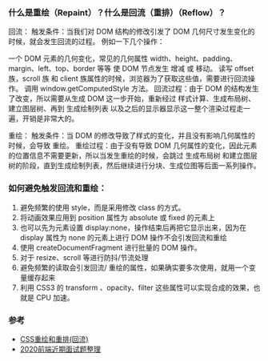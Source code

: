 ### 什么是重绘（Repaint）？什么是回流（重排）（Reflow）？
回流：
触发条件：当我们对 DOM 结构的修改引发了 DOM 几何尺寸发生变化的时候，就会发生回流的过程。
例如一下几个操作：

一个 DOM 元素的几何变化，常见的几何属性 width、height、padding、margin、left、top、border 等等
使 DOM 节点发生 增减 或 移动。
读写 offset 族，scroll 族 和 client 族属性的时候，浏览器为了获取这些值，需要进行回流操作。
调用 window.getComputedStyle 方法。
回流过程：由于 DOM 的结构发生了改变，所以需要从生成 DOM 这一步开始，重新经过 样式计算、生成布局树、建立图层树、再到 生成绘制列表 以及之后的显示器显示这一整个渲染过程走一遍，开销是非常大的。

重绘：
触发条件：当 DOM 的修改导致了样式的变化，并且没有影响几何属性的时候，会导致 重绘。
重绘过程：由于没有导致 DOM 几何属性的变化，因此元素的位置信息不需要更新，所以当发生重绘的时候，会跳过 生成布局树 和建立图层树的阶段，直到生成绘制列表，然后继续进行分块、生成位图等后面一系列操作。

### 如何避免触发回流和重绘：
1. 避免频繁的使用 style，而是采用修改 class 的方式。
2. 将动画效果应用到 position 属性为 absolute 或 fixed 的元素上
3. 也可以先为元素设置 display:none，操作结束后再把它显示出来，因为在 display 属性为 none 的元素上进行 DOM 操作不会引发回流和重绘
4. 使用 createDocumentFragment 进行批量的 DOM 操作。
5. 对于 resize、scroll 等进行防抖/节流处理
6. 避免频繁的读取会引发回流/ 重绘的属性，如果确实要多次使用，就用一个变量缓存起来
7. 利用 CSS3 的 transform 、opacity、filter 这些属性可以实现合成的效果，也就是 CPU 加速。

### 参考  
- [CSS重绘和重排(回流)](https://www.cnblogs.com/mdr86553/p/12048742.html)  
- [2020前端近期面试题整理](https://blog.csdn.net/kkm486622296/article/details/106063151)  